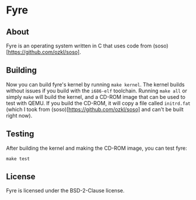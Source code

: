 # Fyre
## About
Fyre is an operating system written in C that uses code from (soso)[https://github.com/ozkl/soso].
## Building
Now you can build fyre's kernel by running `make kernel`. The kernel builds without issues if you build with the `i686-elf` toolchain.
Running `make all` or simply `make` will build the kernel, and a CD-ROM image that can be used to test with QEMU. If you build the CD-ROM, it will copy a file called `initrd.fat` (which I took from (soso)[https://github.com/ozkl/soso] and can't be built right now).
## Testing
After building the kernel and making the CD-ROM image, you can test fyre:
```
make test
```
## License
Fyre is licensed under the BSD-2-Clause license.
